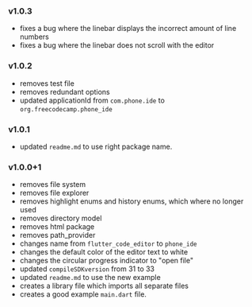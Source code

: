 ### v1.0.3
- fixes a bug where the linebar displays the incorrect amount of line numbers
- fixes a bug where the linebar does not scroll with the editor

### v1.0.2 
- removes test file
- removes redundant options
- updated applicationId from `com.phone.ide` to `org.freecodecamp.phone_ide`

### v1.0.1
- updated `readme.md` to use right package name.

### v1.0.0+1
- removes file system 
- removes file explorer
- removes highlight enums and history enums, which where no longer used
- removes directory model
- removes html package
- removes path_provider
- changes name from `flutter_code_editor` to `phone_ide`
- changes the default color of the editor text to white
- changes the circular progress indicator to "open file"
- updated `compileSDKversion` from 31 to 33
- updated `readme.md` to use the new example
- creates a library file which imports all separate files
- creates a good example `main.dart` file.

